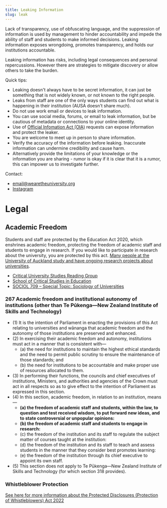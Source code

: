```yaml
---
title: Leaking Information
slug: leak
---
```


Lack of transparency, use of obfuscating language, and the suppression of information is used by management to hinder accountability and impede the ability of staff and students to make informed decisions. Leaking information exposes wrongdoing, promotes transparency, and holds our institutions accountable. 

Leaking information has risks, including legal consequences and personal repercussions. However there are strategies to mitigate discovery or allow others to take the burden.

Quick tips:
- Leaking doesn't always have to be secret information, it can just be something that is not widely known, or not known to the right people.
- Leaks from staff are one of the only ways students can find out what is happening in their institution (AUSA doesn't share much).
- Do not use work email or devices to leak information.
- You can use social media, forums, or email to leak information, but be cautious of metadata or connections to your online identity.
- Use of [Official Infomation Act (OIA)](https://fyi.org.nz) requests can expose information and protect the leaker.
- You are welcome to meet up in person to share information.
- Verify the accuracy of the information before leaking. Inaccurate information can undermine credibility and cause harm.
- Alternatively provide the limitations of your knowledge or the information you are sharing - rumor is okay if it is clear that it is a rumor, this can impower us to investigate further.

Contact:
- [email@wearetheuniversity.org](mailto:email@wearetheuniversity.org)
- [Instagram](https://www.instagram.com/wearetheuniversity/)

# Legal
## Academic Freedom
Students and staff are protected by the Education Act 2020, which enshrines academic freedom, protecting the freedom of academic staff and students to engage in research. If you would like to participate in research about the university, you are protected by this act. [Many people at the University of Auckland study and have ongoing research projects about universities](/scholars).

- [Critical University Studies Reading Group](https://javagrant.com/blog/critical-university-studies-reading-group/)
- [School of Critical Studies in Education](https://www.auckland.ac.nz/en/education/about-the-faculty/our-schools-and-departments/school-of-critical-studies-in-education.html)
- [SOCIOL 709 – Special Topic: Sociology of Universities](https://www.artsfaculty.auckland.ac.nz/courses/?Subject=SOCIOL&Number=709&Year=2024)

### 267 Academic freedom and institutional autonomy of institutions (other than Te Pūkenga—New Zealand Institute of Skills and Technology)
- (1) It is the intention of Parliament in enacting the provisions of this Act relating to universities and wānanga that academic freedom and the autonomy of those institutions are preserved and enhanced.
- (2) In exercising their academic freedom and autonomy, institutions must act in a manner that is consistent with—
    - (a) the need for institutions to maintain the highest ethical standards and the need to permit public scrutiny to ensure the maintenance of those standards; and
    - (b) the need for institutions to be accountable and make proper use of resources allocated to them.
- (3) In performing their functions, the councils and chief executives of institutions, Ministers, and authorities and agencies of the Crown must act in all respects so as to give effect to the intention of Parliament as expressed in this section.
- (4) In this section, academic freedom, in relation to an institution, means—
    - **(a) the freedom of academic staff and students, within the law, to question and test received wisdom, to put forward new ideas, and to state controversial or unpopular opinions:**
    - **(b) the freedom of academic staff and students to engage in research:**
    - (c) the freedom of the institution and its staff to regulate the subject matter of courses taught at the institution:
    - (d) the freedom of the institution and its staff to teach and assess students in the manner that they consider best promotes learning:
    - (e) the freedom of the institution through its chief executive to appoint its own staff.
- (5) This section does not apply to Te Pūkenga—New Zealand Institute of Skills and Technology (for which section 318 provides).

### Whistleblower Protection
[See here for more information about the Protected Disclosures (Protection of Whistleblowers) Act 2022](https://www.business.govt.nz/news/whistleblower-law-changes)